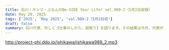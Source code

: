 ```yaml
---
title: 石川・ホンマ・ぶるんのBe-SIDE Your Life! vol.989-2（5月2日収録）
date: May 20, 2025
tags: ['2025', 'May 2025', 'vol.989-2（5月2日収']
draft: false
summary: 石川代表、珍しく【仕事のしかた、段取り】を語ります。その結果は今月、代表が担当する番組で順次放送されますので、ご注目ください。（仕事のストレスを早めに解消するのは良いとして、翌日に差し掛かるのはチョットね...）
---
```


http://project-phi.ddo.jp/ishikawa/ishikawa989_2.mp3